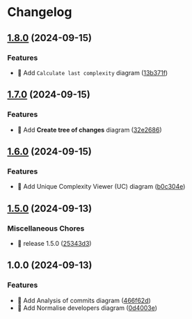 # Changelog

## [1.8.0](https://github.com/kevinah95/master-thesis-diagrams/compare/v1.7.0...v1.8.0) (2024-09-15)


### Features

* :bento: Add `Calculate last complexity` diagram ([13b371f](https://github.com/kevinah95/master-thesis-diagrams/commit/13b371f7441b58311ad3deb5a3d6bdbb2fca410a))

## [1.7.0](https://github.com/kevinah95/master-thesis-diagrams/compare/v1.6.0...v1.7.0) (2024-09-15)


### Features

* :bento: Add **Create tree of changes** diagram ([32e2686](https://github.com/kevinah95/master-thesis-diagrams/commit/32e268686f6c33e9b92a3305f6a119bf80455ac4))

## [1.6.0](https://github.com/kevinah95/master-thesis-diagrams/compare/v1.5.0...v1.6.0) (2024-09-15)


### Features

* :bento: Add Unique Complexity Viewer (UC) diagram ([b0c304e](https://github.com/kevinah95/master-thesis-diagrams/commit/b0c304e36e92724f9c1c232ce1d84827a0d11cd3))

## [1.5.0](https://github.com/kevinah95/master-thesis-diagrams/compare/v1.0.0...v1.5.0) (2024-09-13)


### Miscellaneous Chores

* :bookmark: release 1.5.0 ([25343d3](https://github.com/kevinah95/master-thesis-diagrams/commit/25343d37852ab661538108f4a69e4fdeaef524cb))

## 1.0.0 (2024-09-13)


### Features

* :bento: Add Analysis of commits diagram ([466f62d](https://github.com/kevinah95/master-thesis-diagrams/commit/466f62d88386c5f042cc5ee9b8b9a38621a94326))
* :bento: Add Normalise developers diagram ([0d4003e](https://github.com/kevinah95/master-thesis-diagrams/commit/0d4003ecc499bbeff8bbef18a67fae24138aacca))
